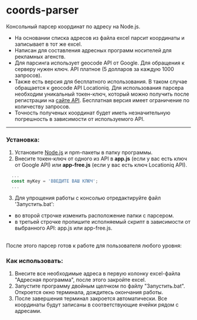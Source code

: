 # coords-parser
Консольный парсер координат по адресу на Node.js.

- На основании списка адресов из файла excel парсит координаты и записывает в тот же excel. 
- Написан для составления адресных программ носителей для рекламных агенств. 
- Для парсинга использует geocode API от Google. Для обращения к серверу нужен ключ. API платное (5 долларов за каждую 1000 запросов).
- Также есть версия для бесплатного использования. В таком случае обращается к geocode API Locationiq. Для использования парсера необходим уникальный токен-ключ, который можно получить после регистрации на [сайте API](https://locationiq.com). Бесплатная версия имеет ограничение по количеству запросов. 
- Точность полученых координат будет иметь незначительную погрешность в зависимости от используемого API.
<hr>

### Установка:
1. Установите [Node.js](https://nodejs.org/ru/) и npm-пакеты в папку программы. 
2. Внесите токен-ключ от одного из API в **app.js** (если у вас есть ключ от Google API) или **app-free.js** (если у вас есть ключ Locationiq API).
```javascript
  ...
  const myKey = 'ВВЕДИТЕ ВАШ КЛЮЧ';
  ...
```
3. Для упрощения работы с консолью отредактируйте файл 'Запустить.bat': 
- во второй строчке изменить расположение папки с парсером.
- в третьей строчке пропишите исполняемый скрипт в зависимости от выбранного API: app.js или app-free.js.
<br>
После этого парсер готов к работе для пользователя любого уровня: 

### Как использовать:
1. Внесите все необходимые адреса в первую колонку excel-файла "Адресная программа", после этого закройте excel.
2. Запустите программу двойным щелчком по файлу "Запустить.bat". Откроется окно терминала, дождитесь окончания работы.
3. После завершения терминал закроется автоматически. Все координаты будут записаны в соответствующие ячейки рядом с адресами.





